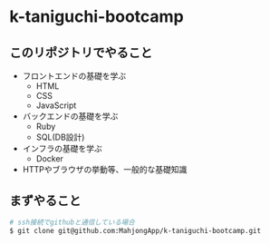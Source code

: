 # k-taniguchi-bootcamp
## このリポジトリでやること
- フロントエンドの基礎を学ぶ
  - HTML
  - CSS
  - JavaScript
- バックエンドの基礎を学ぶ
  - Ruby
  - SQL(DB設計)
- インフラの基礎を学ぶ
  - Docker
- HTTPやブラウザの挙動等、一般的な基礎知識
## まずやること
```bash
# ssh接続でgithubと通信している場合
$ git clone git@github.com:MahjongApp/k-taniguchi-bootcamp.git
```
